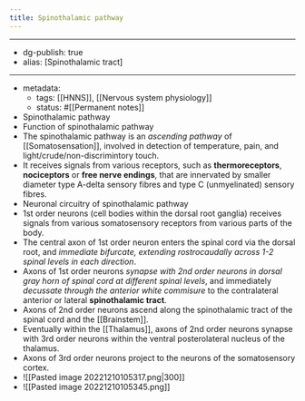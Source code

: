 ```yaml
---
title: Spinothalamic pathway
---
```


- --
- dg-publish: true
- alias: [Spinothalamic tract]
- --
- metadata:
	- tags: [[HNNS]], [[Nervous system physiology]]
	- status: #[[Permanent notes]]
- Spinothalamic pathway
- Function of spinothalamic pathway
- The spinothalamic pathway is an *ascending pathway* of [[Somatosensation]], involved in detection of temperature, pain, and light/crude/non-discrimintory touch.
- It receives signals from various receptors, such as **thermoreceptors**, **nociceptors** or **free nerve endings**, that are innervated by smaller diameter type A-delta sensory fibres and type C (unmyelinated) sensory fibres.
- Neuronal circuitry of spinothalamic pathway
- 1st order neurons (cell bodies within the dorsal root ganglia) receives signals from various somatosensory receptors from various parts of the body.
- The central axon of 1st order neuron enters the spinal cord via the dorsal root, and *immediate bifurcate, extending rostrocaudally across 1-2 spinal levels in each direction*.
- Axons of 1st order neurons *synapse with 2nd order neurons in dorsal gray horn of spinal cord at different spinal levels*, and immediately *decussate through the anterior white commisure* to the contralateral anterior or lateral **spinothalamic tract**.
- Axons of 2nd order neurons ascend along the spinothalamic tract of the spinal cord and the [[Brainstem]].
- Eventually within the [[Thalamus]], axons of 2nd order neurons synapse with 3rd order neurons within the ventral posterolateral nucleus of the thalamus.
- Axons of 3rd order neurons project to the neurons of the somatosensory cortex.
- ![[Pasted image 20221210105317.png|300]]
- ![[Pasted image 20221210105345.png]]
